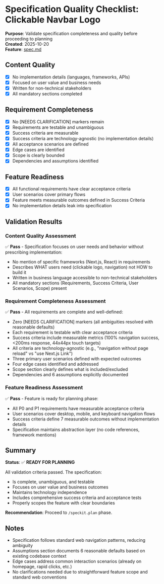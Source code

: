 # Specification Quality Checklist: Clickable Navbar Logo

**Purpose**: Validate specification completeness and quality before proceeding to planning  
**Created**: 2025-10-20  
**Feature**: [spec.md](../spec.md)

## Content Quality

- [x] No implementation details (languages, frameworks, APIs)
- [x] Focused on user value and business needs
- [x] Written for non-technical stakeholders
- [x] All mandatory sections completed

## Requirement Completeness

- [x] No [NEEDS CLARIFICATION] markers remain
- [x] Requirements are testable and unambiguous
- [x] Success criteria are measurable
- [x] Success criteria are technology-agnostic (no implementation details)
- [x] All acceptance scenarios are defined
- [x] Edge cases are identified
- [x] Scope is clearly bounded
- [x] Dependencies and assumptions identified

## Feature Readiness

- [x] All functional requirements have clear acceptance criteria
- [x] User scenarios cover primary flows
- [x] Feature meets measurable outcomes defined in Success Criteria
- [x] No implementation details leak into specification

## Validation Results

### Content Quality Assessment

✅ **Pass** - Specification focuses on user needs and behavior without prescribing implementation:

- No mention of specific frameworks (Next.js, React) in requirements
- Describes WHAT users need (clickable logo, navigation) not HOW to build it
- Written in business language accessible to non-technical stakeholders
- All mandatory sections (Requirements, Success Criteria, User Scenarios, Scope) present

### Requirement Completeness Assessment

✅ **Pass** - All requirements are complete and well-defined:

- Zero [NEEDS CLARIFICATION] markers (all ambiguities resolved with reasonable defaults)
- Each requirement is testable with clear acceptance criteria
- Success criteria include measurable metrics (100% navigation success, <200ms response, 44x44px touch targets)
- All criteria are technology-agnostic (e.g., "navigation without page reload" vs "use Next.js Link")
- Three primary user scenarios defined with expected outcomes
- Four edge cases identified and addressed
- Scope section clearly defines what is included/excluded
- Dependencies and 6 assumptions explicitly documented

### Feature Readiness Assessment

✅ **Pass** - Feature is ready for planning phase:

- All P0 and P1 requirements have measurable acceptance criteria
- User scenarios cover desktop, mobile, and keyboard navigation flows
- Success criteria define 7 measurable outcomes without implementation details
- Specification maintains abstraction layer (no code references, framework mentions)

## Summary

**Status**: ✅ **READY FOR PLANNING**

All validation criteria passed. The specification:

- Is complete, unambiguous, and testable
- Focuses on user value and business outcomes
- Maintains technology independence
- Includes comprehensive success criteria and acceptance tests
- Properly scopes the feature with clear boundaries

**Recommendation**: Proceed to `/speckit.plan` phase.

## Notes

- Specification follows standard web navigation patterns, reducing ambiguity
- Assumptions section documents 6 reasonable defaults based on existing codebase context
- Edge cases address common interaction scenarios (already on homepage, rapid clicks, etc.)
- No clarifications needed due to straightforward feature scope and standard web conventions
